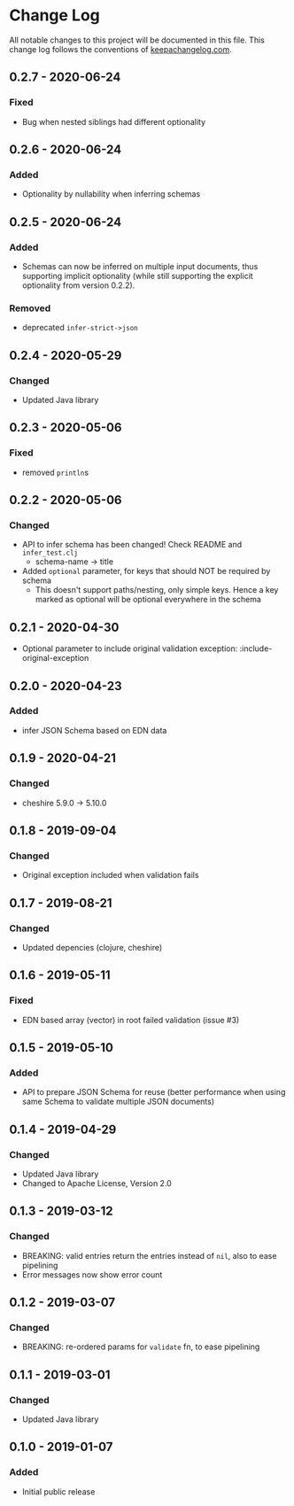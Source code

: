 # Change Log

All notable changes to this project will be documented in this file. This change log follows the conventions of [keepachangelog.com](http://keepachangelog.com/).

## 0.2.7 - 2020-06-24

### Fixed
- Bug when nested siblings had different optionality

## 0.2.6 - 2020-06-24

### Added
- Optionality by nullability when inferring schemas

## 0.2.5 - 2020-06-24

### Added
- Schemas can now be inferred on multiple input documents, thus supporting implicit optionality (while still supporting the explicit optionality from version 0.2.2).

### Removed
- deprecated `infer-strict->json`

## 0.2.4 - 2020-05-29

### Changed
- Updated Java library

## 0.2.3 - 2020-05-06

### Fixed
- removed `println`s

## 0.2.2 - 2020-05-06

### Changed
- API to infer schema has been changed! Check README and `infer_test.clj`
  - schema-name -> title
- Added `optional` parameter, for keys that should NOT be required by schema
  - This doesn't support paths/nesting, only simple keys. Hence a key marked as optional will be optional everywhere in the schema

## 0.2.1 - 2020-04-30

- Optional parameter to include original validation exception: :include-original-exception

## 0.2.0 - 2020-04-23

### Added

- infer JSON Schema based on EDN data

## 0.1.9 - 2020-04-21

### Changed
- cheshire 5.9.0 -> 5.10.0

## 0.1.8 - 2019-09-04

### Changed
- Original exception included when validation fails

## 0.1.7 - 2019-08-21

### Changed
- Updated depencies (clojure, cheshire)

## 0.1.6 - 2019-05-11

### Fixed
- EDN based array (vector) in root failed validation (issue #3)

## 0.1.5 - 2019-05-10

### Added
- API to prepare JSON Schema for reuse
  (better performance when using same Schema to validate multiple JSON documents)
  
## 0.1.4 - 2019-04-29

### Changed
- Updated Java library
- Changed to Apache License, Version 2.0
	
## 0.1.3 - 2019-03-12

### Changed
- BREAKING: valid entries return the entries instead of `nil`, also to ease pipelining
- Error messages now show error count

## 0.1.2 - 2019-03-07

### Changed
- BREAKING: re-ordered params for `validate` fn, to ease pipelining

## 0.1.1 - 2019-03-01

### Changed
- Updated Java library

## 0.1.0 - 2019-01-07

### Added
- Initial public release

[0.2.6]: https://github.com/luposlip/json-schema/compare/0.2.5...0.2.6
[0.2.5]: https://github.com/luposlip/json-schema/compare/0.2.4...0.2.5
[0.2.4]: https://github.com/luposlip/json-schema/compare/0.2.3...0.2.4
[0.2.3]: https://github.com/luposlip/json-schema/compare/0.2.2...0.2.3
[0.2.2]: https://github.com/luposlip/json-schema/compare/0.2.1...0.2.2
[0.2.1]: https://github.com/luposlip/json-schema/compare/0.2.0...0.2.1
[0.2.0]: https://github.com/luposlip/json-schema/compare/0.1.9...0.2.0
[0.1.9]: https://github.com/luposlip/json-schema/compare/0.1.8...0.1.9
[0.1.8]: https://github.com/luposlip/json-schema/compare/0.1.7...0.1.8
[0.1.7]: https://github.com/luposlip/json-schema/compare/0.1.6...0.1.7
[0.1.6]: https://github.com/luposlip/json-schema/compare/0.1.5...0.1.6
[0.1.5]: https://github.com/luposlip/json-schema/compare/0.1.4...0.1.5
[0.1.4]: https://github.com/luposlip/json-schema/compare/0.1.3...0.1.4
[0.1.3]: https://github.com/luposlip/json-schema/compare/0.1.2...0.1.3
[0.1.2]: https://github.com/luposlip/json-schema/compare/0.1.1...0.1.2
[0.1.1]: https://github.com/luposlip/json-schema/compare/0.1.0...0.1.1

